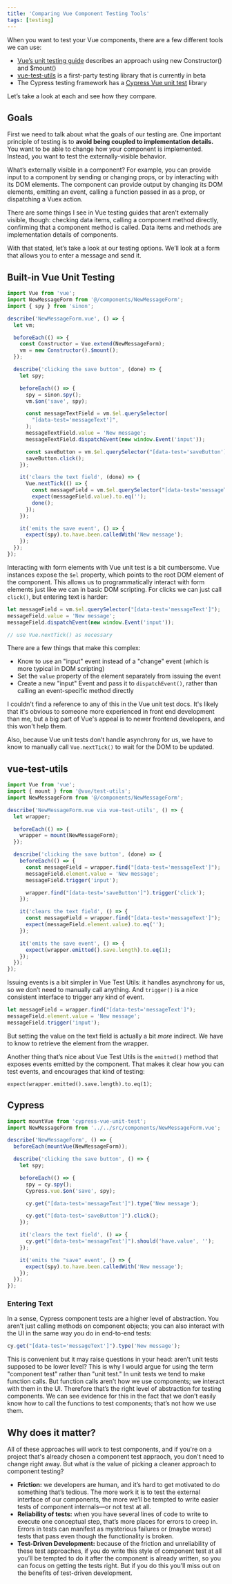 ```yaml
---
title: 'Comparing Vue Component Testing Tools'
tags: [testing]
---
```


When you want to test your Vue components, there are a few different tools we can use:

- [Vue’s unit testing guide](https://vuejs.org/v2/guide/unit-testing.html) describes an approach using new Constructor() and $mount()
- [vue-test-utils](https://github.com/vuejs/vue-test-utils) is a first-party testing library that is currently in beta
- The Cypress testing framework has a [Cypress Vue unit test](https://github.com/bahmutov/cypress-vue-unit-test) library

Let’s take a look at each and see how they compare.

## Goals

First we need to talk about what the goals of our testing are. One important principle of testing is to **avoid being coupled to implementation details.** You want to be able to change how your component is implemented. Instead, you want to test the externally-visible behavior.

What’s externally visible in a component? For example, you can provide input to a component by sending or changing props, or by interacting with its DOM elements. The component can provide output by changing its DOM elements, emitting an event, calling a function passed in as a prop, or dispatching a Vuex action.

There are some things I see in Vue testing guides that aren’t externally visible, though: checking data items, calling a component method directly, confirming that a component method is called. Data items and methods are implementation details of components.

With that stated, let’s take a look at our testing options. We’ll look at a form that allows you to enter a message and send it.

## Built-in Vue Unit Testing

```js
import Vue from 'vue';
import NewMessageForm from '@/components/NewMessageForm';
import { spy } from 'sinon';

describe('NewMessageForm.vue', () => {
  let vm;

  beforeEach(() => {
    const Constructor = Vue.extend(NewMessageForm);
    vm = new Constructor().$mount();
  });

  describe('clicking the save button', (done) => {
    let spy;

    beforeEach(() => {
      spy = sinon.spy();
      vm.$on('save', spy);

      const messageTextField = vm.$el.querySelector(
        "[data-test='messageText']",
      );
      messageTextField.value = 'New message';
      messageTextField.dispatchEvent(new window.Event('input'));

      const saveButton = vm.$el.querySelector("[data-test='saveButton']");
      saveButton.click();
    });

    it('clears the text field', (done) => {
      Vue.nextTick(() => {
        const messageField = vm.$el.querySelector("[data-test='messageText']");
        expect(messageField.value).to.eq('');
        done();
      });
    });

    it('emits the save event', () => {
      expect(spy).to.have.been.calledWith('New message');
    });
  });
});
```

Interacting with form elements with Vue unit test is a bit cumbersome. Vue instances expose the `$el` property, which points to the root DOM element of the component. This allows us to programmatically interact with form elements just like we can in basic DOM scripting. For clicks we can just call `click()`, but entering text is harder:

```js
let messageField = vm.$el.querySelector("[data-test='messageText']");
messageField.value = 'New message';
messageField.dispatchEvent(new window.Event('input'));

// use Vue.nextTick() as necessary
```

There are a few things that make this complex:

- Know to use an "input" event instead of a "change" event (which is more typical in DOM scripting)
- Set the `value` property of the element separately from issuing the event
- Create a new "input" Event and pass it to `dispatchEvent()`, rather than calling an event-specific method directly

I couldn't find a reference to any of this in the Vue unit test docs. It's likely that it's obvious to someone more experienced in front end development than me, but a big part of Vue's appeal is to newer frontend developers, and this won't help them.

Also, because Vue unit tests don’t handle asynchrony for us, we have to know to manually call `Vue.nextTick()` to wait for the DOM to be updated.

## vue-test-utils

```js
import Vue from 'vue';
import { mount } from '@vue/test-utils';
import NewMessageForm from '@/components/NewMessageForm';

describe('NewMessageForm.vue via vue-test-utils', () => {
  let wrapper;

  beforeEach(() => {
    wrapper = mount(NewMessageForm);
  });

  describe('clicking the save button', (done) => {
    beforeEach(() => {
      const messageField = wrapper.find("[data-test='messageText']");
      messageField.element.value = 'New message';
      messageField.trigger('input');

      wrapper.find("[data-test='saveButton']").trigger('click');
    });

    it('clears the text field', () => {
      const messageField = wrapper.find("[data-test='messageText']");
      expect(messageField.element.value).to.eq('');
    });

    it('emits the save event', () => {
      expect(wrapper.emitted().save.length).to.eq(1);
    });
  });
});
```

Issuing events is a bit simpler in Vue Test Utils: it handles asynchrony for us, so we don’t need to manually call anything. And `trigger()` is a nice consistent interface to trigger any kind of event.

```js
let messageField = wrapper.find("[data-test='messageText']");
messageField.element.value = 'New message';
messageField.trigger('input');
```

But setting the value on the text field is actually a bit _more_ indirect. We have to know to retrieve the element from the wrapper.

Another thing that’s nice about Vue Test Utils is the `emitted()` method that exposes events emitted by the component. That makes it clear how you can test events, and encourages that kind of testing:

```
expect(wrapper.emitted().save.length).to.eq(1);
```

## Cypress

```js
import mountVue from 'cypress-vue-unit-test';
import NewMessageForm from '../../src/components/NewMessageForm.vue';

describe('NewMessageForm', () => {
  beforeEach(mountVue(NewMessageForm));

  describe('clicking the save button', () => {
    let spy;

    beforeEach(() => {
      spy = cy.spy();
      Cypress.vue.$on('save', spy);

      cy.get("[data-test='messageText']").type('New message');

      cy.get("[data-test='saveButton']").click();
    });

    it('clears the text field', () => {
      cy.get("[data-test='messageText']").should('have.value', '');
    });

    it('emits the "save" event', () => {
      expect(spy).to.have.been.calledWith('New message');
    });
  });
});
```

### Entering Text

In a sense, Cypress component tests are a higher level of abstraction. You aren’t just calling methods on component objects; you can also interact with the UI in the same way you do in end-to-end tests:

```js
cy.get("[data-test='messageText']").type('New message');
```

This is convenient but it may raise questions in your head: aren’t unit tests supposed to be lower level? This is why I would argue for using the term "component test" rather than "unit test." In unit tests we tend to make function calls. But function calls aren’t how we use components; we interact with them in the UI. Therefore that’s the right level of abstraction for testing components. We can see evidence for this in the fact that we don’t easily know how to call the functions to test components; that’s not how we use them.

## Why does it matter?

All of these approaches will work to test components, and if you're on a project that's already chosen a component test appraoch, you don't need to change right away. But what _is_ the value of picking a cleaner approach to component testing?

- **Friction:** we developers are human, and it’s hard to get motivated to do something that’s tedious. The more work it is to test the external interface of our components, the more we’ll be tempted to write easier tests of component internals—or not test at all.
- **Reliability of tests:** when you have several lines of code to write to execute one conceptual step, that’s more places for errors to creep in. Errors in tests can manifest as mysterious failures or (maybe worse) tests that pass even though the functionality is broken.
- **Test-Driven Development:** because of the friction and unreliability of these test approaches, if you do write this style of component test at all you’ll be tempted to do it after the component is already written, so you can focus on getting the tests right. But if you do this you’ll miss out on the benefits of test-driven development.
